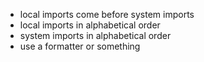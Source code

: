- local imports come before system imports
- local imports in alphabetical order
- system imports in alphabetical order
- use a formatter or something
